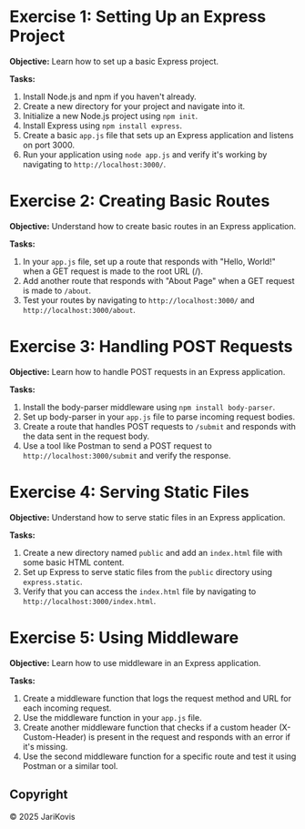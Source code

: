 
# Exercise 1: Setting Up an Express Project
**Objective:** Learn how to set up a basic Express project.

**Tasks:**
1. Install Node.js and npm if you haven't already.
2. Create a new directory for your project and navigate into it.
3. Initialize a new Node.js project using `npm init`.
4. Install Express using `npm install express`.
5. Create a basic `app.js` file that sets up an Express application and listens on port 3000.
6. Run your application using `node app.js` and verify it's working by navigating to `http://localhost:3000/`.

# Exercise 2: Creating Basic Routes
**Objective:** Understand how to create basic routes in an Express application.

**Tasks:**
1. In your `app.js` file, set up a route that responds with "Hello, World!" when a GET request is made to the root URL (/).
2. Add another route that responds with "About Page" when a GET request is made to `/about`.
3. Test your routes by navigating to `http://localhost:3000/` and `http://localhost:3000/about`.

# Exercise 3: Handling POST Requests
**Objective:** Learn how to handle POST requests in an Express application.

**Tasks:**
1. Install the body-parser middleware using `npm install body-parser`.
2. Set up body-parser in your `app.js` file to parse incoming request bodies.
3. Create a route that handles POST requests to `/submit` and responds with the data sent in the request body.
4. Use a tool like Postman to send a POST request to `http://localhost:3000/submit` and verify the response.

# Exercise 4: Serving Static Files
**Objective:** Understand how to serve static files in an Express application.

**Tasks:**
1. Create a new directory named `public` and add an `index.html` file with some basic HTML content.
2. Set up Express to serve static files from the `public` directory using `express.static`.
3. Verify that you can access the `index.html` file by navigating to `http://localhost:3000/index.html`.

# Exercise 5: Using Middleware
**Objective:** Learn how to use middleware in an Express application.

**Tasks:**
1. Create a middleware function that logs the request method and URL for each incoming request.
2. Use the middleware function in your `app.js` file.
3. Create another middleware function that checks if a custom header (X-Custom-Header) is present in the request and responds with an error if it's missing.
4. Use the second middleware function for a specific route and test it using Postman or a similar tool.

## Copyright

© 2025 JariKovis